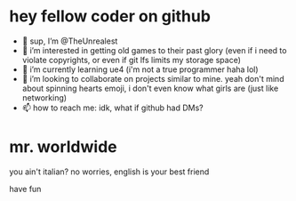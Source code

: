 # hey fellow coder on github
- 👋 sup, I’m @TheUnrealest
- 🧠 i’m interested in getting old games to their past glory (even if i need to violate copyrights, or even if git lfs limits my storage space)
- 🌱 i’m currently learning ue4 (i'm not a true programmer haha lol)
- 💞️ i’m looking to collaborate on projects similar to mine. yeah don't mind about spinning hearts emoji, i don't even know what girls are (just like networking)
- 📫 how to reach me: idk, what if github had DMs?

# mr. worldwide
you ain't italian? no worries, english is your best friend

have fun
<!---
TheUnrealest/TheUnrealest is a ✨ special ✨ repository because its `README.md` (this file) appears on your GitHub profile.
You can click the Preview link to take a look at your changes.
--->
